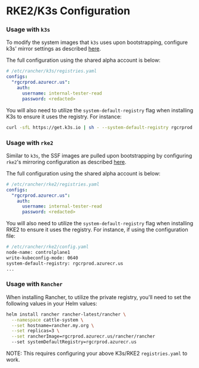 # RKE2/K3s Configuration

### Usage with `k3s`

To modify the system images that `k3s` uses upon bootstrapping, configure k3s' mirror settings as described [here](https://rancher.com/docs/k3s/latest/en/installation/private-registry/#mirrors).

The full configuration using the shared alpha account is below:

```yaml
# /etc/rancher/k3s/registries.yaml
configs:
  "rgcrprod.azurecr.us":
    auth:
      username: internal-tester-read
      password: <redacted>
```

You will also need to utilize the `system-default-registry` flag when installing K3s to ensure it uses the registry. For instance:

```bash
curl -sfL https://get.k3s.io | sh - --system-default-registry rgcrprod.azurecr.us
```

### Usage with `rke2`

Similar to `k3s`, the SSF images are pulled upon bootstrapping by configuring `rke2`'s mirroring configuration as described [here](https://rke2.io).

The full configuration using the shared alpha account is below:

```yaml
# /etc/rancher/rke2/registries.yaml
configs:
  "rgcrprod.azurecr.us":
    auth:
      username: internal-tester-read
      password: <redacted>
```

You will also need to utilize the `system-default-registry` flag when installing RKE2 to ensure it uses the registry. For instance, if using the configuration file:

```bash
# /etc/rancher/rke2/config.yaml
node-name: controlplane1
write-kubeconfig-mode: 0640
system-default-registry: rgcrprod.azurecr.us
...
```

### Usage with `Rancher`

When installing Rancher, to utilize the private registry, you'll need to set the following values in your Helm values:

```bash
helm install rancher rancher-latest/rancher \
  --namespace cattle-system \
  --set hostname=rancher.my.org \
  --set replicas=3 \
  --set rancherImage=rgcrprod.azurecr.us/rancher/rancher
  --set systemDefaultRegistry=rgcrprod.azurecr.us
```

NOTE: This requires configuring your above K3s/RKE2 `registries.yaml` to work.